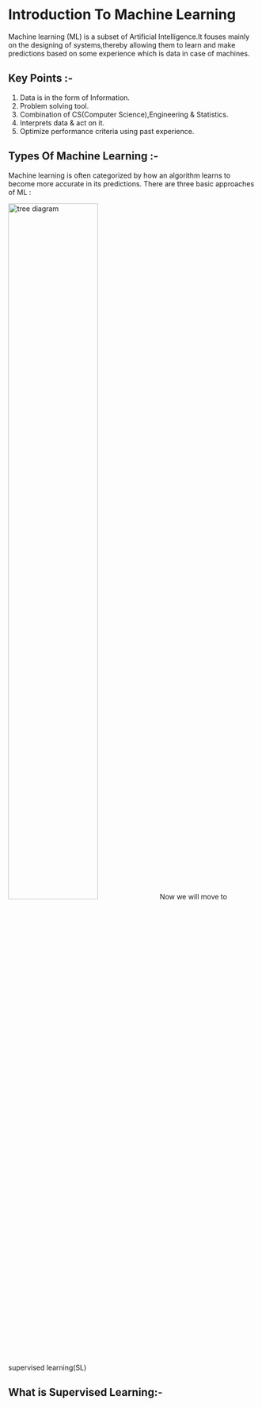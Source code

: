 # Introduction To Machine Learning
Machine learning (ML) is a subset of Artificial Intelligence.It fouses mainly on the designing of systems,thereby allowing them to learn and make predictions based on some experience which is data in case of machines.

## Key Points :-
1. Data is in the form of Information.
2. Problem solving tool.
3. Combination of CS(Computer Science),Engineering & Statistics.
4. Interprets data & act on it.
5. Optimize performance criteria using past experience.

## Types Of Machine Learning :-
Machine learning is often categorized by how an algorithm learns to become more accurate in its predictions. There are three basic approaches of ML :

<img src="https://miro.medium.com/max/787/0*XuT17hUnXWXh8EmO" alt="tree diagram" width="60%" height="60%">
Now we will move to supervised learning(SL)

## What is Supervised Learning:-


